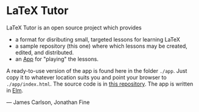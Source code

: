 # LaTeX Tutor

LaTeX Tutor is an open source project which provides 

- a format for disributing small, targeted lessons for learning LaTeX
- a sample repository (this one) where which lessons may be created, edited, 
  and distributed.
- an [App](https://jxxcarlson.github.io/app/latexTutor/index.html) for "playing" the lessons.

A ready-to-use version of the app is found here in the folder `./app`.  Just copy it to whatever location suits you and point your browser to `./app/index.html`.
The source code is in [this repository](https://github.com/jxxcarlson/latex-game-engine). The app is written in [Elm](https://elm-lang.org).


— James Carlson, Jonathan Fine

